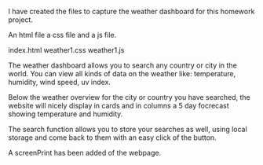 I have created the files to capture the weather dashboard for  this homework project.

An html file a css file and a js file.

index.html
weather1.css
weather1.js

The weather dashboard allows you to search any country or city in the world. You can view all kinds of data on the weather like: temperature, humidity, wind speed, uv index.

Below the weather overview for the city or country you have searched, the website will nicely display in cards and in columns a 5 day focrecast showing temperature and humidity.

The search function allows you to store your searches as well, using local storage and come back to them with an easy click of the button.

A screenPrint has been added of the webpage.